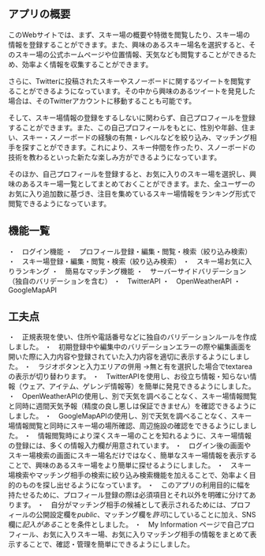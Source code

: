 ## アプリの概要

  このWebサイトでは、まず、スキー場の概要や特徴を閲覧したり、スキー場の情報を登録することができます。また、興味のあるスキー場名を選択すると、そのスキー場の公式ホームページや位置情報、天気なども閲覧することができるため、効率よく情報を収集することができます。

  さらに、Twitterに投稿されたスキーやスノーボードに関するツイートを閲覧することができるようになっています。その中から興味のあるツイートを発見した場合は、そのTwitterアカウントに移動することも可能です。

  そして、スキー場情報の登録をするしないに関わらず、自己プロフィールを登録することができます。また、この自己プロフィールをもとに、性別や年齢、住まい、スキー・スノーボードの経験の有無・レベルなどを絞り込み、マッチング相手を探すことができます。これにより、スキー仲間を作ったり、スノーボードの技術を教わるといった新たな楽しみ方ができるようになっています。

  そのほか、自己プロフィールを登録すると、お気に入りのスキー場を選択し、興味のあるスキー場一覧としてまとめておくことができます。また、全ユーザーのお気に入り追加数に基づき、注目を集めているスキー場情報をランキング形式で閲覧できるようになっています。


## 機能一覧

  ・　ログイン機能
  ・　プロフィール登録・編集・閲覧・検索（絞り込み検索）
  ・　スキー場登録・編集・閲覧・検索（絞り込み検索）
  ・　スキー場お気に入りランキング
  ・　簡易なマッチング機能
  ・　サーバーサイドバリデーション（独自のバリデーションを含む）
  ・　TwitterAPI
  ・　OpenWeatherAPI
  ・　GoogleMapAPI

## 工夫点

  ・　正規表現を使い、住所や電話番号などに独自のバリデーションルールを作成しました。
  ・　初期登録中や編集中のバリデーションエラーの際や編集画面を開いた際に入力内容や登録されていた入力内容を適切に表示するようにしました。
  ・　ラジオボタンと入力エリアの併用
    →無と有を選択した場合でtextareaの表示が切り替わります。
  ・　TwitterAPIを使用し、お役立ち情報・知らない情報（ウェア、アイテム、ゲレンデ情報等）を簡単に発見できるようにしました。
  ・　OpenWeatherAPIの使用し、別で天気を調べることなく、スキー場情報閲覧と同時に週間天気予報（精度の良し悪しは保証できません）を確認できるようにしました。
  ・　GoogleMapAPIの使用し、別で天気を調べることなく、スキー場情報閲覧と同時にスキー場の場所確認、周辺施設の確認をできるようにしました。
  ・　情報閲覧時により深くスキー場のことを知れるように、スキー場情報の登録には、多くの情報入力欄が用意されています。
  ・　ログイン後の画面やスキー場検索の画面にスキー場名だけではなく、簡単なスキー場情報を表示することで、興味のあるスキー場をより簡単に探せるようにしました。
  ・　スキー場検索やマッチング相手の検索に絞り込み検索機能を加えることで、効率よく目的のものを探し出せるようになっています。
  ・　このアプリの利用目的に幅を持たせるために、プロフィール登録の際は必須項目とそれ以外を明確に分けてあります。
  ・　自分がマッチング相手の候補として表示されるためには、プロフィールの公開設定欄を*public*、マッチング欄を*許可*にしていることに加え、SNS欄に*記入がある*ことを条件としました。
  ・　My Information ページで自己プロフィール、お気に入りスキー場、お気に入りマッチング相手の情報をまとめて表示することで、確認・管理を簡単にできるようにしました。
